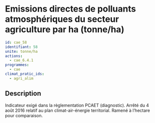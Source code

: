 # Emissions directes de polluants atmosphériques du secteur agriculture par ha (tonne/ha)
```yaml
id: cae_58
identifiant: 58
unite: tonne/ha
actions:
  - cae_6.4.1
programmes:
  - cae
climat_pratic_ids:
  - agri_alim
```
## Description
Indicateur exigé dans la règlementation PCAET (diagnostic). Arrêté du 4 août 2016 relatif au plan climat-air-énergie territorial. Ramené à l’hectare pour comparaison.




